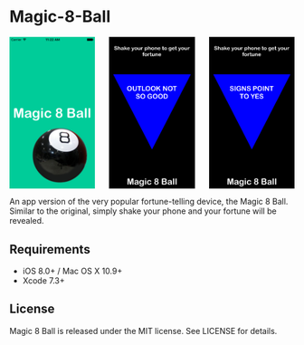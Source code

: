 # Magic-8-Ball

<p align="center">
<img align="left" src="screenshot1.png" height="30%" width="30%" alt=""/>
<img align="center" src="screenshot2.png" height="30%" width="30%" alt=""/>
<img align="right" src="screenshot3.png" height="30%" width="30%" alt=""/>


</p>

An app version of the very popular fortune-telling device, the Magic 8 Ball. Similar to the original, simply shake your phone and your fortune will be revealed. 

## Requirements

- iOS 8.0+ / Mac OS X 10.9+
- Xcode 7.3+

## License

Magic 8 Ball is released under the MIT license. See LICENSE for details.